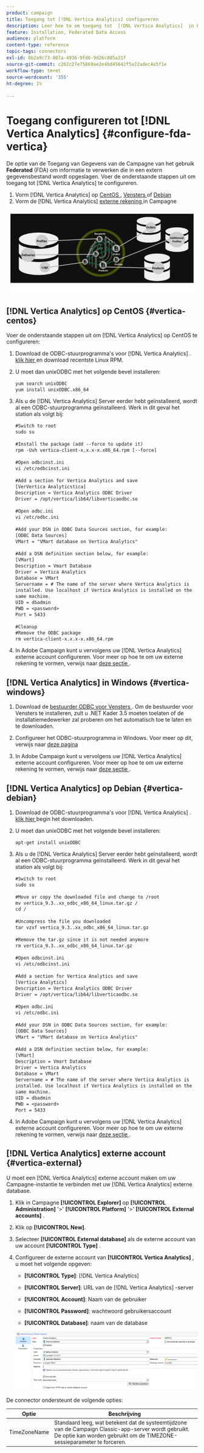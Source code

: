 ```yaml
---
product: campaign
title: Toegang tot [!DNL Vertica Analytics] configureren
description: Leer hoe te om toegang tot  [!DNL Vertica Analytics]  in FDA te vormen
feature: Installation, Federated Data Access
audience: platform
content-type: reference
topic-tags: connectors
exl-id: 8b2a9c73-807a-4936-9fd6-9d26c805a31f
source-git-commit: c262c27e75869ae2e4bd45642f5a22adec4a5f1e
workflow-type: tm+mt
source-wordcount: '355'
ht-degree: 1%

---
```


# Toegang configureren tot [!DNL Vertica Analytics] {#configure-fda-vertica}



De optie van de Toegang van Gegevens van de Campagne van het gebruik **Federated** (FDA) om informatie te verwerken die in een extern gegevensbestand wordt opgeslagen. Voer de onderstaande stappen uit om toegang tot [!DNL Vertica Analytics] te configureren.

1. Vorm [!DNL Vertica Analytics] op [ CentOS ](#vertica-centos), [ Vensters ](#vertica-windows) of [ Debian ](#vertica-debian)
1. Vorm de [!DNL Vertica Analytics] [ externe rekening ](#vertica-external) in Campagne

![](assets/snowflake_3.png)

## [!DNL Vertica Analytics] op CentOS {#vertica-centos}

Voer de onderstaande stappen uit om [!DNL Vertica Analytics] op CentOS te configureren:

1. Download de ODBC-stuurprogramma&#39;s voor [!DNL Vertica Analytics] . [ klik hier ](https://www.vertica.com/download/vertica/client-drivers/) en download recentste Linux RPM.

1. U moet dan unixODBC met het volgende bevel installeren:

   ```
   yum search unixODBC
   yum install unixODBC.x86_64
   ```

1. Als u de [!DNL Vertica Analytics] Server eerder hebt geïnstalleerd, wordt al een ODBC-stuurprogramma geïnstalleerd. Werk in dit geval het station als volgt bij:

   ```
   #Switch to root
   sudo su
   
   #Install the package (add --force to update it)
   rpm -Uvh vertica-client-x.x.x-x.x86_64.rpm [--force]
   
   #Open odbcinst.ini
   vi /etc/odbcinst.ini
   
   #Add a section for Vertica Analytics and save
   [VerVertica Analyticstica]
   Description = Vertica Analytics ODBC Driver
   Driver = /opt/vertica/lib64/libverticaodbc.so
   
   #Open odbc.ini
   vi /etc/odbc.ini
   
   #Add your DSN in ODBC Data Sources section, for example:
   [ODBC Data Sources]
   VMart = "VMart database on Vertica Analytics"
   
   #Add a DSN definition section below, for example:
   [VMart]
   Description = Vmart Database
   Driver = Vertica Analytics
   Database = VMart
   Servername = # The name of the server where Vertica Analytics is installed. Use localhost if Vertica Analytics is installed on the same machine.
   UID = dbadmin
   PWD = <password>
   Port = 5433
   
   #Cleanup
   #Remove the ODBC package
   rm vertica-client-x.x.x-x.x86_64.rpm
   ```

1. In Adobe Campaign kunt u vervolgens uw [!DNL Vertica Analytics] externe account configureren. Voor meer op hoe te om uw externe rekening te vormen, verwijs naar [ deze sectie ](#vertica-external).

## [!DNL Vertica Analytics] in Windows {#vertica-windows}

1. Download de [ bestuurder ODBC voor Vensters ](https://www.vertica.com/download/vertica/client-drivers/). Om de bestuurder voor Vensters te installeren, zult u .NET Kader 3.5 moeten toelaten of de installatiemedewerker zal proberen om het automatisch toe te laten en te downloaden.

1. Configureer het ODBC-stuurprogramma in Windows. Voor meer op dit, verwijs naar [ deze pagina ](https://www.vertica.com/docs/9.2.x/HTML/Content/Authoring/ConnectingToVertica/ClientODBC/SettingUpADSN.htm)

1. In Adobe Campaign kunt u vervolgens uw [!DNL Vertica Analytics] externe account configureren. Voor meer op hoe te om uw externe rekening te vormen, verwijs naar [ deze sectie ](#vertical-external).

## [!DNL Vertica Analytics] op Debian {#vertica-debian}

1. Download de ODBC-stuurprogramma&#39;s voor [!DNL Vertica Analytics] . [ klik hier ](https://sfc-repo.snowflakecomputing.com/odbc/linux/latest/index.html) begin het downloaden.

1. U moet dan unixODBC met het volgende bevel installeren:

   ```
   apt-get install unixODBC
   ```

1. Als u de [!DNL Vertica Analytics] Server eerder hebt geïnstalleerd, wordt al een ODBC-stuurprogramma geïnstalleerd. Werk in dit geval het station als volgt bij:

   ```
   #Switch to root
   sudo su
   
   #Move or copy the downloaded file and change to /root
   mv vertica_9.3..xx_odbc_x86_64_linux.tar.gz /
   cd /
   
   #Uncompress the file you downloaded
   tar vzxf vertica_9.3..xx_odbc_x86_64_linux.tar.gz
   
   #Remove the tar.gz since it is not needed anymore
   rm vertica_9.3..xx_odbc_x86_64_linux.tar.gz
   
   #Open odbcinst.ini
   vi /etc/odbcinst.ini
   
   #Add a section for Vertica Analytics and save
   [Vertica Analytics]
   Description = Vertica Analytics ODBC Driver
   Driver = /opt/vertica/lib64/libverticaodbc.so
   
   #Open odbc.ini
   vi /etc/odbc.ini
   
   #Add your DSN in ODBC Data Sources section, for example:
   [ODBC Data Sources]
   VMart = "VMart database on Vertica Analytics"
   
   #Add a DSN definition section below, for example:
   [VMart]
   Description = Vmart Database
   Driver = Vertica Analytics
   Database = VMart
   Servername = # The name of the server where Vertica Analytics is installed. Use localhost if Vertica Analytics is installed on the same machine.
   UID = dbadmin
   PWD = <password>
   Port = 5433
   ```

1. In Adobe Campaign kunt u vervolgens uw [!DNL Vertica Analytics] externe account configureren. Voor meer op hoe te om uw externe rekening te vormen, verwijs naar [ deze sectie ](#vertica-external).

## [!DNL Vertica Analytics] externe account {#vertica-external}

U moet een [!DNL Vertica Analytics] externe account maken om uw Campagne-instantie te verbinden met uw [!DNL Vertica Analytics] externe database.

1. Klik in Campagne **[!UICONTROL Explorer]** op **[!UICONTROL Administration]** &#39;>&#39; **[!UICONTROL Platform]** &#39;>&#39; **[!UICONTROL External accounts]** .

1. Klik op **[!UICONTROL New]**.

1. Selecteer **[!UICONTROL External database]** als de externe account van uw account **[!UICONTROL Type]** .

1. Configureer de externe account van **[!UICONTROL Vertica Analytics]** , u moet het volgende opgeven:

   * **[!UICONTROL Type]**: [!DNL Vertica Analytics]

   * **[!UICONTROL Server]**: URL van de [!DNL Vertica Analytics] -server

   * **[!UICONTROL Account]**: Naam van de gebruiker

   * **[!UICONTROL Password]**: wachtwoord gebruikersaccount

   * **[!UICONTROL Database]**: naam van de database

   ![](assets/vertica.png)

De connector ondersteunt de volgende opties:

| Optie | Beschrijving |
|---|---|
| TimeZoneName | Standaard leeg, wat betekent dat de systeemtijdzone van de Campaign Classic-app-server wordt gebruikt. De optie kan worden gebruikt om de TIMEZONE-sessieparameter te forceren. |

